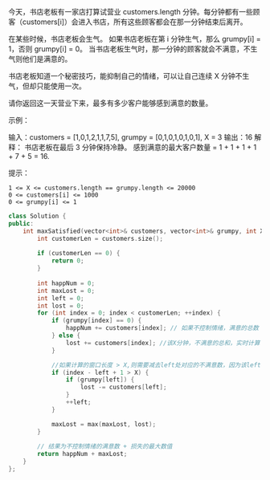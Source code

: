 今天，书店老板有一家店打算试营业 customers.length 分钟。每分钟都有一些顾客（customers[i]）会进入书店，所有这些顾客都会在那一分钟结束后离开。

在某些时候，书店老板会生气。 如果书店老板在第 i 分钟生气，那么 grumpy[i] = 1，否则 grumpy[i] = 0。 当书店老板生气时，那一分钟的顾客就会不满意，不生气则他们是满意的。

书店老板知道一个秘密技巧，能抑制自己的情绪，可以让自己连续 X 分钟不生气，但却只能使用一次。

请你返回这一天营业下来，最多有多少客户能够感到满意的数量。
 

示例：

输入：customers = [1,0,1,2,1,1,7,5], grumpy = [0,1,0,1,0,1,0,1], X = 3
输出：16
解释：
书店老板在最后 3 分钟保持冷静。
感到满意的最大客户数量 = 1 + 1 + 1 + 1 + 7 + 5 = 16.


 

提示：


	1 <= X <= customers.length == grumpy.length <= 20000
	0 <= customers[i] <= 1000
	0 <= grumpy[i] <= 1

~~~cpp
class Solution {
public:
    int maxSatisfied(vector<int>& customers, vector<int>& grumpy, int X) {
        int customerLen = customers.size();
        
        if (customerLen == 0) {
            return 0;
        }
        
        int happNum = 0;
        int maxLost = 0;
        int left = 0;
        int lost = 0;
        for (int index = 0; index < customerLen; ++index) {
            if (grumpy[index] == 0) {
                happNum += customers[index]; // 如果不控制情绪，满意的总数
            } else {
                lost += customers[index]; //该X分钟，不满意的总和，实时计算
            }

            //如果计算的窗口长度 > X,则需要减去left处对应的不满意数，因为该left不在新的窗口范围
            if (index - left + 1 > X) {
                if (grumpy[left]) {
                    lost -= customers[left];
                }
                ++left;
            }

            maxLost = max(maxLost, lost);
        }
        
        // 结果为不控制情绪的满意数 + 损失的最大数值
        return happNum + maxLost;
    }
};
~~~